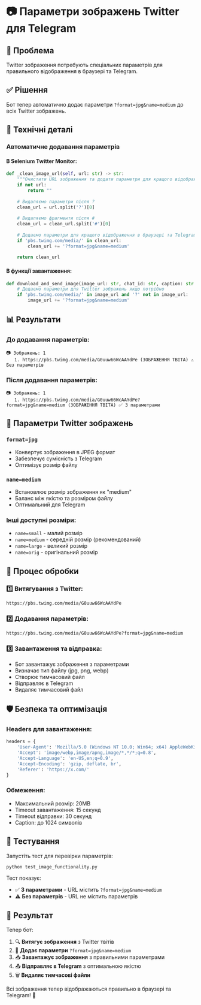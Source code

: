# 📷 Параметри зображень Twitter для Telegram

## 🎯 Проблема
Twitter зображення потребують спеціальних параметрів для правильного відображення в браузері та Telegram.

## ✅ Рішення
Бот тепер автоматично додає параметри `?format=jpg&name=medium` до всіх Twitter зображень.

## 🔧 Технічні деталі

### Автоматичне додавання параметрів

#### В Selenium Twitter Monitor:
```python
def _clean_image_url(self, url: str) -> str:
    """Очистити URL зображення та додати параметри для кращого відображення"""
    if not url:
        return ""
    
    # Видаляємо параметри після ?
    clean_url = url.split('?')[0]
    
    # Видаляємо фрагменти після #
    clean_url = clean_url.split('#')[0]
    
    # Додаємо параметри для кращого відображення в браузері та Telegram
    if 'pbs.twimg.com/media/' in clean_url:
        clean_url += '?format=jpg&name=medium'
    
    return clean_url
```

#### В функції завантаження:
```python
def download_and_send_image(image_url: str, chat_id: str, caption: str = "") -> bool:
    # Додаємо параметри для Twitter зображень якщо потрібно
    if 'pbs.twimg.com/media/' in image_url and '?' not in image_url:
        image_url += '?format=jpg&name=medium'
```

## 📊 Результати

### До додавання параметрів:
```
📷 Зображень: 1
   1. https://pbs.twimg.com/media/G0uuw66WcAAYdPe (ЗОБРАЖЕННЯ ТВІТА) ⚠️ Без параметрів
```

### Після додавання параметрів:
```
📷 Зображень: 1
   1. https://pbs.twimg.com/media/G0uuw66WcAAYdPe?format=jpg&name=medium (ЗОБРАЖЕННЯ ТВІТА) ✅ З параметрами
```

## 🎨 Параметри Twitter зображень

### `format=jpg`
- Конвертує зображення в JPEG формат
- Забезпечує сумісність з Telegram
- Оптимізує розмір файлу

### `name=medium`
- Встановлює розмір зображення як "medium"
- Баланс між якістю та розміром файлу
- Оптимальний для Telegram

### Інші доступні розміри:
- `name=small` - малий розмір
- `name=medium` - середній розмір (рекомендований)
- `name=large` - великий розмір
- `name=orig` - оригінальний розмір

## 🔄 Процес обробки

### 1️⃣ **Витягування з Twitter:**
```
https://pbs.twimg.com/media/G0uuw66WcAAYdPe
```

### 2️⃣ **Додавання параметрів:**
```
https://pbs.twimg.com/media/G0uuw66WcAAYdPe?format=jpg&name=medium
```

### 3️⃣ **Завантаження та відправка:**
- Бот завантажує зображення з параметрами
- Визначає тип файлу (jpg, png, webp)
- Створює тимчасовий файл
- Відправляє в Telegram
- Видаляє тимчасовий файл

## 🛡️ Безпека та оптимізація

### Headers для завантаження:
```python
headers = {
    'User-Agent': 'Mozilla/5.0 (Windows NT 10.0; Win64; x64) AppleWebKit/537.36',
    'Accept': 'image/webp,image/apng,image/*,*/*;q=0.8',
    'Accept-Language': 'en-US,en;q=0.9',
    'Accept-Encoding': 'gzip, deflate, br',
    'Referer': 'https://x.com/'
}
```

### Обмеження:
- Максимальний розмір: 20MB
- Timeout завантаження: 15 секунд
- Timeout відправки: 30 секунд
- Caption: до 1024 символів

## 🧪 Тестування

Запустіть тест для перевірки параметрів:
```bash
python test_image_functionality.py
```

Тест показує:
- ✅ **З параметрами** - URL містить `?format=jpg&name=medium`
- ⚠️ **Без параметрів** - URL не містить параметрів

## 🎉 Результат

Тепер бот:
1. 🔍 **Витягує зображення** з Twitter твітів
2. 📝 **Додає параметри** `?format=jpg&name=medium`
3. 📥 **Завантажує зображення** з правильними параметрами
4. 📤 **Відправляє в Telegram** з оптимальною якістю
5. 🗑️ **Видаляє тимчасові файли**

Всі зображення тепер відображаються правильно в браузері та Telegram! 🚀